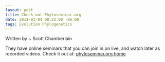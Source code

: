 ```yaml
--- 
layout: post
title: Check out Phyloseminar.org
date: 2011-03-04 08:22:00 -06:00
tags: Evolution Phylogenetics
---
```


Written by ~ Scott Chamberlain
<div>They have online seminars that you can join in on live, and watch later as recorded videos. Check it out at: <a href="http://phyloseminar.org/index.html">phyloseminar.org home</a></div>
